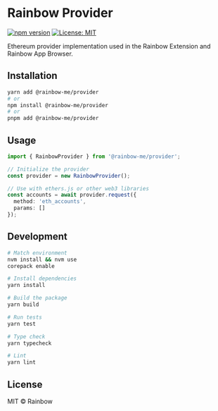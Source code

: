 # Rainbow Provider

[![npm version](https://badge.fury.io/js/@rainbow-me%2Fprovider.svg)](https://www.npmjs.com/package/@rainbow-me/provider)
[![License: MIT](https://img.shields.io/badge/License-MIT-yellow.svg)](https://opensource.org/licenses/MIT)

Ethereum provider implementation used in the Rainbow Extension and Rainbow App Browser.

## Installation

```bash
yarn add @rainbow-me/provider
# or
npm install @rainbow-me/provider
# or
pnpm add @rainbow-me/provider
```

## Usage

```typescript
import { RainbowProvider } from '@rainbow-me/provider';

// Initialize the provider
const provider = new RainbowProvider();

// Use with ethers.js or other web3 libraries
const accounts = await provider.request({
  method: 'eth_accounts',
  params: []
});
```

## Development

```bash
# Match environment
nvm install && nvm use
corepack enable

# Install dependencies
yarn install

# Build the package
yarn build

# Run tests
yarn test

# Type check
yarn typecheck

# Lint
yarn lint
```

## License

MIT © Rainbow
